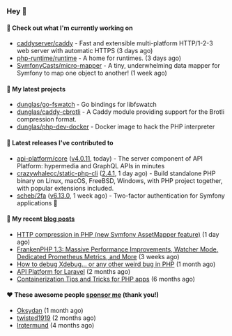 ### Hey 👋

#### 👷 Check out what I'm currently working on

- [caddyserver/caddy](https://github.com/caddyserver/caddy) - Fast and extensible multi-platform HTTP/1-2-3 web server with automatic HTTPS (3 days ago)
- [php-runtime/runtime](https://github.com/php-runtime/runtime) - A home for runtimes.  (3 days ago)
- [SymfonyCasts/micro-mapper](https://github.com/SymfonyCasts/micro-mapper) - A tiny, underwhelming data mapper for Symfony to map one object to another! (1 week ago)

#### 🌱 My latest projects

- [dunglas/go-fswatch](https://github.com/dunglas/go-fswatch) - Go bindings for libfswatch
- [dunglas/caddy-cbrotli](https://github.com/dunglas/caddy-cbrotli) - A Caddy module providing support for the Brotli compression format.
- [dunglas/php-dev-docker](https://github.com/dunglas/php-dev-docker) - Docker image to hack the PHP interpreter

#### 🔭 Latest releases I've contributed to

- [api-platform/core](https://github.com/api-platform/core) ([v4.0.11](https://github.com/api-platform/core/releases/tag/v4.0.11), today) - The server component of API Platform: hypermedia and GraphQL APIs in minutes
- [crazywhalecc/static-php-cli](https://github.com/crazywhalecc/static-php-cli) ([2.4.1](https://github.com/crazywhalecc/static-php-cli/releases/tag/2.4.1), 1 day ago) - Build standalone PHP binary on Linux, macOS, FreeBSD, Windows, with PHP project together, with popular extensions included.
- [scheb/2fa](https://github.com/scheb/2fa) ([v6.13.0](https://github.com/scheb/2fa/releases/tag/v6.13.0), 1 week ago) - Two-factor authentication for Symfony applications 🔐

#### 📜 My recent [blog posts](https://dunglas.fr)

- [HTTP compression in PHP (new Symfony AssetMapper feature)](https://dunglas.dev/2024/12/http-compression-in-php-new-symfony-assetmapper-feature/) (1 day ago)
- [FrankenPHP 1.3: Massive Performance Improvements, Watcher Mode, Dedicated Prometheus Metrics, and More](https://dunglas.dev/2024/11/frankenphp-1-3-massive-performance-improvements-watcher-mode-dedicated-prometheus-metrics-and-more/) (3 weeks ago)
- [How to debug Xdebug… or any other weird bug in PHP](https://dunglas.dev/2024/10/how-to-debug-xdebug-or-any-other-weird-bug-in-php/) (1 month ago)
- [API Platform for Laravel](https://dunglas.dev/2024/09/api-platform-for-laravel/) (2 months ago)
- [Containerization Tips and Tricks for PHP apps](https://dunglas.dev/2024/05/containerization-tips-and-tricks-for-php-apps/) (6 months ago)

#### ❤️ These awesome people [sponsor me](https://github.com/sponsors/dunglas) (thank you!)

- [Oksydan](https://github.com/Oksydan) (1 month ago)
- [twisted1919](https://github.com/twisted1919) (2 months ago)
- [lrotermund](https://github.com/lrotermund) (4 months ago)
